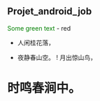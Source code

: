 ## Projet_android_job
<font color="green"> Some green text </font> - red
+ 人闲桂花落，
- 夜静春山空。
! 月出惊山鸟，
# 时鸣春涧中。
